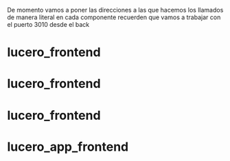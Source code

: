 De momento vamos a poner las direcciones a las que hacemos los llamados de manera literal en cada componente
recuerden que vamos a trabajar con el puerto 3010 desde el back
# lucero_frontend
# lucero_frontend
# lucero_frontend
# lucero_app_frontend
